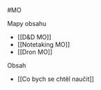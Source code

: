 #MO 

Mapy obsahu
- [[D&D MO]]
- [[Notetaking MO]]
- [[Dron MO]]

Obsah
- [[Co bych se chtěl naučit]]